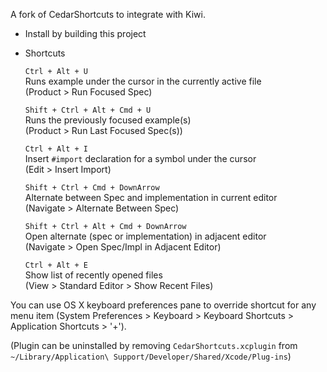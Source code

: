 A fork of CedarShortcuts to integrate with Kiwi. 

* Install by building this project

*  Shortcuts

    `Ctrl + Alt + U`  
    Runs example under the cursor in the currently active file  
    (Product > Run Focused Spec)

    `Shift + Ctrl + Alt + Cmd + U`  
    Runs the previously focused example(s)  
    (Product > Run Last Focused Spec(s))

    `Ctrl + Alt + I`  
    Insert `#import` declaration for a symbol under the cursor  
    (Edit > Insert Import)

    `Shift + Ctrl + Cmd + DownArrow`  
    Alternate between Spec and implementation in current editor  
    (Navigate > Alternate Between Spec)

    `Shift + Ctrl + Alt + Cmd + DownArrow`  
    Open alternate (spec or implementation) in adjacent editor  
    (Navigate > Open Spec/Impl in Adjacent Editor)

    `Ctrl + Alt + E`  
    Show list of recently opened files  
    (View > Standard Editor > Show Recent Files)

You can use OS X keyboard preferences pane to override shortcut for any menu item
(System Preferences > Keyboard > Keyboard Shortcuts > Application Shortcuts > '+').

(Plugin can be uninstalled by removing `CedarShortcuts.xcplugin` from
`~/Library/Application\ Support/Developer/Shared/Xcode/Plug-ins`)
